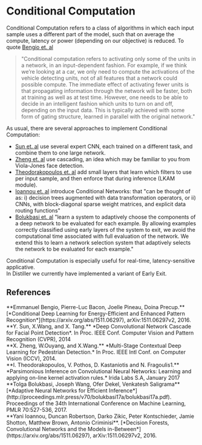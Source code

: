 # Conditional Computation

Conditional Computation refers to a class of algorithms in which each input sample uses a different part of the model, such that on average the compute, latency or power (depending on our objective) is reduced.
To quote [Bengio et. al](#bengio)
> "Conditional computation refers to activating only some of the units in a network, in an input-dependent fashion. For example, if we think we’re looking at a car, we only need to compute the activations of the vehicle detecting units, not of all features that a network could possible compute. The immediate effect of activating fewer units is that propagating information through the network will be faster, both at training as well as at test time. However, one needs to be able to decide in an intelligent fashion which units to turn on and off, depending on the input data. This is typically achieved with some form of gating structure, learned in parallel with the original network."

As usual, there are several approaches to implement Conditional Computation:

* [Sun et. al](#sun) use several expert CNN, each trained on a different task, and combine them to one large network.
* [Zheng et. al](#zheng) use cascading, an idea which may be familiar to you from Viola-Jones face detection.
* [Theodorakopoulos et. al](#theodorakopoulos) add small layers that learn which filters to use per input sample, and then enforce that during inference (LKAM module).
* [Ioannou et. al](#ioannou) introduce Conditional Networks: that "can be thought of as: i) decision trees augmented with data transformation
operators, or ii) CNNs, with block-diagonal sparse weight matrices, and explicit data routing functions"
* [Bolukbasi et. al](#bolukbasi) "learn a system to adaptively choose the components of a deep network to be evaluated for each example. By allowing examples correctly classified using early layers of the system to exit, we avoid the computational time associated with full evaluation of the network. We extend this to learn a network selection system that adaptively selects the network to be evaluated for each example."

Conditional Computation is especially useful for real-time, latency-sensitive applicative.<br>
In Distiller we currently have implemented a variant of Early Exit.


## References
<div id="bengio"></div> **Emmanuel Bengio, Pierre-Luc Bacon, Joelle Pineau, Doina Precup.**
    [*Conditional Deep Learning for Energy-Efficient and Enhanced Pattern Recognition*](https://arxiv.org/abs/1511.06297), arXiv:1511.06297v2, 2016.

<div id="sun"></div>**Y. Sun, X.Wang, and X. Tang.**
    *Deep Convolutional Network Cascade for Facial Point Detection*. In Proc. IEEE Conf. Computer Vision and Pattern Recognition (CVPR), 2014

<div id="zheng"></div>**X. Zheng, W.Ouyang, and X.Wang.** *Multi-Stage Contextual Deep Learning for Pedestrian Detection.* In Proc. IEEE Intl Conf. on Computer Vision (ICCV), 2014.

<div id="theodorakopoulos"></div>**I. Theodorakopoulos, V. Pothos, D. Kastaniotis and N. Fragoulis1.** *Parsimonious Inference on Convolutional Neural Networks: Learning and applying on-line kernel activation rules.* Irida Labs S.A, January 2017

<div id="bolukbasi"></div>**Tolga Bolukbasi, Joseph Wang, Ofer Dekel, Venkatesh Saligrama** [*Adaptive Neural Networks for Efficient Inference*](http://proceedings.mlr.press/v70/bolukbasi17a/bolukbasi17a.pdf).  Proceedings of the 34th International Conference on Machine Learning, PMLR 70:527-536, 2017.

<div id="ioannou"></div> **Yani Ioannou, Duncan Robertson, Darko Zikic, Peter Kontschieder, Jamie Shotton, Matthew Brown, Antonio Criminisi**.
    [*Decision Forests, Convolutional Networks and the Models in-Between*](https://arxiv.org/abs/1511.06297), arXiv:1511.06297v2, 2016.
